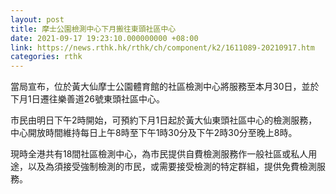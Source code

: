 ```yaml
---
layout: post
title: 摩士公園檢測中心下月搬往東頭社區中心
date: 2021-09-17 19:23:10.000000000 +08:00
link: https://news.rthk.hk/rthk/ch/component/k2/1611089-20210917.htm
categories: rthk
---
```


當局宣布，位於黃大仙摩士公園體育館的社區檢測中心將服務至本月30日，並於下月1日遷往樂善道26號東頭社區中心。

市民由明日下午2時開始，可預約下月1日起於黃大仙東頭社區中心的檢測服務，中心開放時間維持每日上午8時至下午1時30分及下午2時30分至晚上8時。
 
現時全港共有18間社區檢測中心，為市民提供自費檢測服務作一般社區或私人用途，以及為須接受強制檢測的市民，或需要接受檢測的特定群組，提供免費檢測服務。
